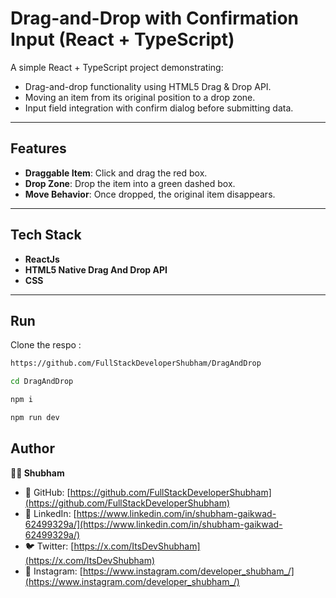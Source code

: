 # Drag-and-Drop with Confirmation Input (React + TypeScript)

A simple React + TypeScript project demonstrating:

- Drag-and-drop functionality using HTML5 Drag & Drop API.
- Moving an item from its original position to a drop zone.
- Input field integration with confirm dialog before submitting data.

---

## Features

- **Draggable Item**: Click and drag the red box.
- **Drop Zone**: Drop the item into a green dashed box.
- **Move Behavior**: Once dropped, the original item disappears.

---

## Tech Stack 
- **ReactJs** 
- **HTML5 Native Drag And Drop API**
- **CSS**

---

## Run 

Clone the respo :
```bash
https://github.com/FullStackDeveloperShubham/DragAndDrop
```
```bash
cd DragAndDrop

npm i 

npm run dev

```

## Author

**👨‍💻 Shubham**

- 🐙 GitHub: [https://github.com/FullStackDeveloperShubham](https://github.com/FullStackDeveloperShubham)  
- 💼 LinkedIn: [https://www.linkedin.com/in/shubham-gaikwad-62499329a/](https://www.linkedin.com/in/shubham-gaikwad-62499329a/)  
- 🐦 Twitter: [https://x.com/ItsDevShubham](https://x.com/ItsDevShubham)  
- 📸 Instagram: [https://www.instagram.com/developer_shubham_/](https://www.instagram.com/developer_shubham_/)  



